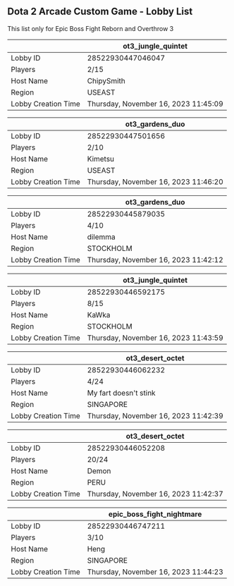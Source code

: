 ## Dota 2 Arcade Custom Game - Lobby List

This list only for Epic Boss Fight Reborn and Overthrow 3

|  | ot3_jungle_quintet |
| ------ | ------ |
| Lobby ID | 28522930447046047 |
| Players | 2/15 |
| Host Name | ChipySmith |
| Region | USEAST |
| Lobby Creation Time | Thursday, November 16, 2023 11:45:09 |


|  | ot3_gardens_duo |
| ------ | ------ |
| Lobby ID | 28522930447501656 |
| Players | 2/10 |
| Host Name | Kimetsu |
| Region | USEAST |
| Lobby Creation Time | Thursday, November 16, 2023 11:46:20 |


|  | ot3_gardens_duo |
| ------ | ------ |
| Lobby ID | 28522930445879035 |
| Players | 4/10 |
| Host Name | dilemma |
| Region | STOCKHOLM |
| Lobby Creation Time | Thursday, November 16, 2023 11:42:12 |


|  | ot3_jungle_quintet |
| ------ | ------ |
| Lobby ID | 28522930446592175 |
| Players | 8/15 |
| Host Name | KaWka |
| Region | STOCKHOLM |
| Lobby Creation Time | Thursday, November 16, 2023 11:43:59 |


|  | ot3_desert_octet |
| ------ | ------ |
| Lobby ID | 28522930446062232 |
| Players | 4/24 |
| Host Name | My fart doesn't stink |
| Region | SINGAPORE |
| Lobby Creation Time | Thursday, November 16, 2023 11:42:39 |


|  | ot3_desert_octet |
| ------ | ------ |
| Lobby ID | 28522930446052208 |
| Players | 20/24 |
| Host Name | Demon |
| Region | PERU |
| Lobby Creation Time | Thursday, November 16, 2023 11:42:37 |


|  | epic_boss_fight_nightmare |
| ------ | ------ |
| Lobby ID | 28522930446747211 |
| Players | 3/10 |
| Host Name | Heng |
| Region | SINGAPORE |
| Lobby Creation Time | Thursday, November 16, 2023 11:44:23 |


